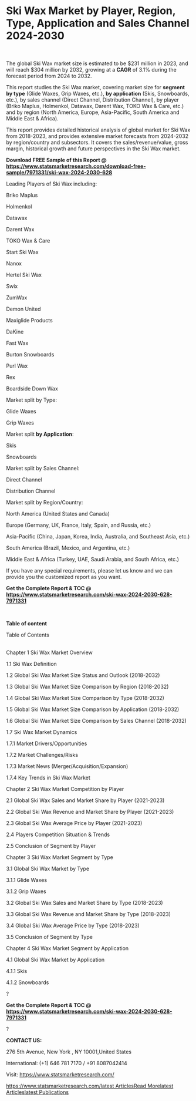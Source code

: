 <h1>Ski Wax Market by Player, Region, Type, Application and Sales Channel 2024-2030</h1><br/><p>The global Ski Wax market size is estimated to be $231 million in 2023, and will reach $304 million by 2032, growing at a <strong>CAGR</strong> of 3.1% during the forecast period from 2024 to 2032.</p>
 
 
 
 <p>This report studies the Ski Wax market, covering market size for <strong>segment by type</strong> (Glide Waxes, Grip Waxes, etc.), <strong>by application</strong> (Skis, Snowboards, etc.), by sales channel (Direct Channel, Distribution Channel), by player (Briko Maplus, Holmenkol, Datawax, Darent Wax, TOKO Wax & Care, etc.) and by region (North America, Europe, Asia-Pacific, South America and Middle East & Africa).</p>
 
 
 
 <p>This report provides detailed historical analysis of global market for Ski Wax from 2018-2023, and provides extensive market forecasts from 2024-2032 by region/country and subsectors. It covers the sales/revenue/value, gross margin, historical growth and future perspectives in the Ski Wax market.</p>
 
 
 
 <p><strong>Download FREE Sample of this Report @ <a href="https://www.statsmarketresearch.com/download-free-sample/7971331/ski-wax-2024-2030-628">https://www.statsmarketresearch.com/download-free-sample/7971331/ski-wax-2024-2030-628</a></strong></p>
 
 
 
 <p>Leading Players of Ski Wax including:</p>
 
 
 
 <p>Briko Maplus</p>
 
 
 
 <p>Holmenkol</p>
 
 
 
 <p>Datawax</p>
 
 
 
 <p>Darent Wax</p>
 
 
 
 <p>TOKO Wax & Care</p>
 
 
 
 <p>Start Ski Wax</p>
 
 
 
 <p>Nanox</p>
 
 
 
 <p>Hertel Ski Wax</p>
 
 
 
 <p>Swix</p>
 
 
 
 <p>ZumWax</p>
 
 
 
 <p>Demon United</p>
 
 
 
 <p>Maxiglide Products</p>
 
 
 
 <p>DaKine</p>
 
 
 
 <p>Fast Wax</p>
 
 
 
 <p>Burton Snowboards</p>
 
 
 
 <p>Purl Wax</p>
 
 
 
 <p>Rex</p>
 
 
 
 <p>Boardside Down Wax</p>
 
 
 
 <p>Market split by Type:</p>
 
 
 
 <p>Glide Waxes</p>
 
 
 
 <p>Grip Waxes</p>
 
 
 
 <p>Market split <strong>by Application</strong>:</p>
 
 
 
 <p>Skis</p>
 
 
 
 <p>Snowboards</p>
 
 
 
 <p>Market split by Sales Channel:</p>
 
 
 
 <p>Direct Channel</p>
 
 
 
 <p>Distribution Channel</p>
 
 
 
 <p>Market split by Region/Country:</p>
 
 
 
 <p>North America (United States and Canada)</p>
 
 
 
 <p>Europe (Germany, UK, France, Italy, Spain, and Russia, etc.)</p>
 
 
 
 <p>Asia-Pacific (China, Japan, Korea, India, Australia, and Southeast Asia, etc.)</p>
 
 
 
 <p>South America (Brazil, Mexico, and Argentina, etc.)</p>
 
 
 
 <p>Middle East & Africa (Turkey, UAE, Saudi Arabia, and South Africa, etc.)</p>
 
 
 
 <p>If you have any special requirements, please let us know and we can provide you the customized report as you want.</p>
 
 
 
 <div><b>Get the Complete Report & TOC @ <a href="https://www.statsmarketresearch.com/ski-wax-2024-2030-628-7971331">https://www.statsmarketresearch.com/ski-wax-2024-2030-628-7971331</a></b></div>
 
 
 
 <p><br />
 
 <b>Table of content</b></p>
 
 
 
 <p>Table of Contents<br />
 
 <br />
 
 Chapter 1 Ski Wax Market Overview<br />
 
 1.1 Ski Wax Definition<br />
 
 1.2 Global Ski Wax Market Size Status and Outlook (2018-2032)<br />
 
 1.3 Global Ski Wax Market Size Comparison by Region (2018-2032)<br />
 
 1.4 Global Ski Wax Market Size Comparison by Type (2018-2032)<br />
 
 1.5 Global Ski Wax Market Size Comparison by Application (2018-2032)<br />
 
 1.6 Global Ski Wax Market Size Comparison by Sales Channel (2018-2032)<br />
 
 1.7 Ski Wax Market Dynamics<br />
 
 1.7.1 Market Drivers/Opportunities<br />
 
 1.7.2 Market Challenges/Risks<br />
 
 1.7.3 Market News (Merger/Acquisition/Expansion)<br />
 
 1.7.4 Key Trends in Ski Wax Market<br />
 
 Chapter 2 Ski Wax Market Competition by Player<br />
 
 2.1 Global Ski Wax Sales and Market Share by Player (2021-2023)<br />
 
 2.2 Global Ski Wax Revenue and Market Share by Player (2021-2023)<br />
 
 2.3 Global Ski Wax Average Price by Player (2021-2023)<br />
 
 2.4 Players Competition Situation & Trends<br />
 
 2.5 Conclusion of Segment by Player<br />
 
 Chapter 3 Ski Wax Market Segment by Type<br />
 
 3.1 Global Ski Wax Market by Type<br />
 
 3.1.1 Glide Waxes<br />
 
 3.1.2 Grip Waxes<br />
 
 3.2 Global Ski Wax Sales and Market Share by Type (2018-2023)<br />
 
 3.3 Global Ski Wax Revenue and Market Share by Type (2018-2023)<br />
 
 3.4 Global Ski Wax Average Price by Type (2018-2023)<br />
 
 3.5 Conclusion of Segment by Type<br />
 
 Chapter 4 Ski Wax Market Segment by Application<br />
 
 4.1 Global Ski Wax Market by Application<br />
 
 4.1.1 Skis<br />
 
 4.1.2 Snowboards<br />
 
 ? </p>
 
 
 
 <div><b>Get the Complete Report & TOC @ <a href="https://www.statsmarketresearch.com/ski-wax-2024-2030-628-7971331">https://www.statsmarketresearch.com/ski-wax-2024-2030-628-7971331</a></b></div>
 
 
 
 <p>? </p>
 
 
 
 <p><b>CONTACT US:</b><br />
 
 276 5th Avenue, New York , NY 10001,United States<br />
 
 International: (+1) 646 781 7170 / +91 8087042414<br />
 
 Visit: <a href="https://www.statsmarketresearch.com/">https://www.statsmarketresearch.com/</a><br />
 
 <a href="https://gyeongbokgung.com">https://www.statsmarketresearch.com/</a><a href="https://hallyeomaritime.com">latest Articles</a><a href="https://jingwansa.com">Read More</a><a href="https://nguoiviet.jp/">latest Articles</a><a href="https://www.intelmarketresearch.com/">latest Publications</a></p>